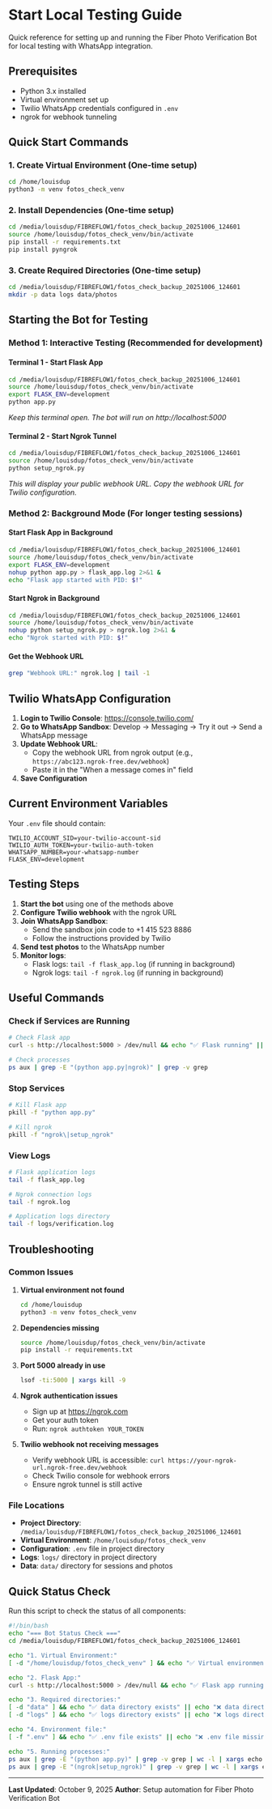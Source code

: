 # Start Local Testing Guide

Quick reference for setting up and running the Fiber Photo Verification Bot for local testing with WhatsApp integration.

## Prerequisites

- Python 3.x installed
- Virtual environment set up
- Twilio WhatsApp credentials configured in `.env`
- ngrok for webhook tunneling

## Quick Start Commands

### 1. Create Virtual Environment (One-time setup)
```bash
cd /home/louisdup
python3 -m venv fotos_check_venv
```

### 2. Install Dependencies (One-time setup)
```bash
cd /media/louisdup/FIBREFLOW1/fotos_check_backup_20251006_124601
source /home/louisdup/fotos_check_venv/bin/activate
pip install -r requirements.txt
pip install pyngrok
```

### 3. Create Required Directories (One-time setup)
```bash
cd /media/louisdup/FIBREFLOW1/fotos_check_backup_20251006_124601
mkdir -p data logs data/photos
```

## Starting the Bot for Testing

### Method 1: Interactive Testing (Recommended for development)

#### Terminal 1 - Start Flask App
```bash
cd /media/louisdup/FIBREFLOW1/fotos_check_backup_20251006_124601
source /home/louisdup/fotos_check_venv/bin/activate
export FLASK_ENV=development
python app.py
```
*Keep this terminal open. The bot will run on http://localhost:5000*

#### Terminal 2 - Start Ngrok Tunnel
```bash
cd /media/louisdup/FIBREFLOW1/fotos_check_backup_20251006_124601
source /home/louisdup/fotos_check_venv/bin/activate
python setup_ngrok.py
```
*This will display your public webhook URL. Copy the webhook URL for Twilio configuration.*

### Method 2: Background Mode (For longer testing sessions)

#### Start Flask App in Background
```bash
cd /media/louisdup/FIBREFLOW1/fotos_check_backup_20251006_124601
source /home/louisdup/fotos_check_venv/bin/activate
export FLASK_ENV=development
nohup python app.py > flask_app.log 2>&1 & 
echo "Flask app started with PID: $!"
```

#### Start Ngrok in Background
```bash
cd /media/louisdup/FIBREFLOW1/fotos_check_backup_20251006_124601
source /home/louisdup/fotos_check_venv/bin/activate
nohup python setup_ngrok.py > ngrok.log 2>&1 &
echo "Ngrok started with PID: $!"
```

#### Get the Webhook URL
```bash
grep "Webhook URL:" ngrok.log | tail -1
```

## Twilio WhatsApp Configuration

1. **Login to Twilio Console**: https://console.twilio.com/
2. **Go to WhatsApp Sandbox**: Develop → Messaging → Try it out → Send a WhatsApp message
3. **Update Webhook URL**: 
   - Copy the webhook URL from ngrok output (e.g., `https://abc123.ngrok-free.dev/webhook`)
   - Paste it in the "When a message comes in" field
4. **Save Configuration**

## Current Environment Variables

Your `.env` file should contain:
```
TWILIO_ACCOUNT_SID=your-twilio-account-sid
TWILIO_AUTH_TOKEN=your-twilio-auth-token
WHATSAPP_NUMBER=your-whatsapp-number
FLASK_ENV=development
```

## Testing Steps

1. **Start the bot** using one of the methods above
2. **Configure Twilio webhook** with the ngrok URL
3. **Join WhatsApp Sandbox**:
   - Send the sandbox join code to +1 415 523 8886
   - Follow the instructions provided by Twilio
4. **Send test photos** to the WhatsApp number
5. **Monitor logs**:
   - Flask logs: `tail -f flask_app.log` (if running in background)
   - Ngrok logs: `tail -f ngrok.log` (if running in background)

## Useful Commands

### Check if Services are Running
```bash
# Check Flask app
curl -s http://localhost:5000 > /dev/null && echo "✅ Flask running" || echo "❌ Flask not running"

# Check processes
ps aux | grep -E "(python app.py|ngrok)" | grep -v grep
```

### Stop Services
```bash
# Kill Flask app
pkill -f "python app.py"

# Kill ngrok
pkill -f "ngrok\|setup_ngrok"
```

### View Logs
```bash
# Flask application logs
tail -f flask_app.log

# Ngrok connection logs  
tail -f ngrok.log

# Application logs directory
tail -f logs/verification.log
```

## Troubleshooting

### Common Issues

1. **Virtual environment not found**
   ```bash
   cd /home/louisdup
   python3 -m venv fotos_check_venv
   ```

2. **Dependencies missing**
   ```bash
   source /home/louisdup/fotos_check_venv/bin/activate
   pip install -r requirements.txt
   ```

3. **Port 5000 already in use**
   ```bash
   lsof -ti:5000 | xargs kill -9
   ```

4. **Ngrok authentication issues**
   - Sign up at https://ngrok.com
   - Get your auth token
   - Run: `ngrok authtoken YOUR_TOKEN`

5. **Twilio webhook not receiving messages**
   - Verify webhook URL is accessible: `curl https://your-ngrok-url.ngrok-free.dev/webhook`
   - Check Twilio console for webhook errors
   - Ensure ngrok tunnel is still active

### File Locations

- **Project Directory**: `/media/louisdup/FIBREFLOW1/fotos_check_backup_20251006_124601`
- **Virtual Environment**: `/home/louisdup/fotos_check_venv`
- **Configuration**: `.env` file in project directory
- **Logs**: `logs/` directory in project directory
- **Data**: `data/` directory for sessions and photos

## Quick Status Check

Run this script to check the status of all components:

```bash
#!/bin/bash
echo "=== Bot Status Check ==="
cd /media/louisdup/FIBREFLOW1/fotos_check_backup_20251006_124601

echo "1. Virtual Environment:"
[ -d "/home/louisdup/fotos_check_venv" ] && echo "✅ Virtual environment exists" || echo "❌ Virtual environment missing"

echo "2. Flask App:"
curl -s http://localhost:5000 > /dev/null && echo "✅ Flask app running on port 5000" || echo "❌ Flask app not running"

echo "3. Required directories:"
[ -d "data" ] && echo "✅ data directory exists" || echo "❌ data directory missing"
[ -d "logs" ] && echo "✅ logs directory exists" || echo "❌ logs directory missing"

echo "4. Environment file:"
[ -f ".env" ] && echo "✅ .env file exists" || echo "❌ .env file missing"

echo "5. Running processes:"
ps aux | grep -E "(python app.py)" | grep -v grep | wc -l | xargs echo "Flask processes:"
ps aux | grep -E "(ngrok|setup_ngrok)" | grep -v grep | wc -l | xargs echo "Ngrok processes:"
```

---

**Last Updated**: October 9, 2025
**Author**: Setup automation for Fiber Photo Verification Bot